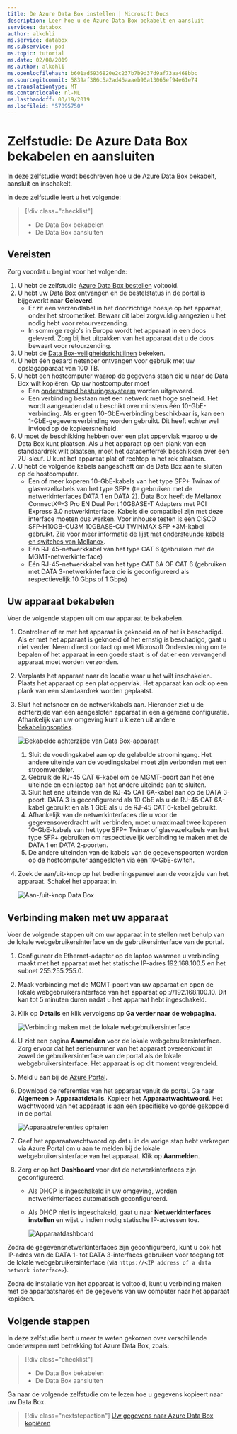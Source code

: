 ```yaml
---
title: De Azure Data Box instellen | Microsoft Docs
description: Leer hoe u de Azure Data Box bekabelt en aansluit
services: databox
author: alkohli
ms.service: databox
ms.subservice: pod
ms.topic: tutorial
ms.date: 02/08/2019
ms.author: alkohli
ms.openlocfilehash: b601ad5936820e2c237b7b9d37d9af73aa468bbc
ms.sourcegitcommit: 5839af386c5a2ad46aaaeb90a13065ef94e61e74
ms.translationtype: MT
ms.contentlocale: nl-NL
ms.lasthandoff: 03/19/2019
ms.locfileid: "57895750"
---
```

# <a name="tutorial-cable-and-connect-to-your-azure-data-box"></a>Zelfstudie: De Azure Data Box bekabelen en aansluiten

In deze zelfstudie wordt beschreven hoe u de Azure Data Box bekabelt, aansluit en inschakelt.

In deze zelfstudie leert u het volgende:

> [!div class="checklist"]
> * De Data Box bekabelen
> * De Data Box aansluiten

## <a name="prerequisites"></a>Vereisten

Zorg voordat u begint voor het volgende:

1. U hebt de zelfstudie [ Azure Data Box bestellen](data-box-deploy-ordered.md) voltooid.
2. U hebt uw Data Box ontvangen en de bestelstatus in de portal is bijgewerkt naar **Geleverd**. 
    - Er zit een verzendlabel in het doorzichtige hoesje op het apparaat, onder het stroometiket. Bewaar dit label zorgvuldig aangezien u het nodig hebt voor retourverzending.
    - In sommige regio's in Europa wordt het apparaat in een doos geleverd. Zorg bij het uitpakken van het apparaat dat u de doos bewaart voor retourzending.
3. U hebt de [Data Box-veiligheidsrichtlijnen](data-box-safety.md) bekeken.
4. U hebt één geaard netsnoer ontvangen voor gebruik met uw opslagapparaat van 100 TB.
5. U hebt een hostcomputer waarop de gegevens staan die u naar de Data Box wilt kopiëren. Op uw hostcomputer moet
    - Een [ondersteund besturingssysteem](data-box-system-requirements.md) worden uitgevoerd.
    - Een verbinding bestaan met een netwerk met hoge snelheid. Het wordt aangeraden dat u beschikt over minstens één 10-GbE-verbinding. Als er geen 10-GbE-verbinding beschikbaar is, kan een 1-GbE-gegevensverbinding worden gebruikt. Dit heeft echter wel invloed op de kopieersnelheid. 
6. U moet de beschikking hebben over een plat oppervlak waarop u de Data Box kunt plaatsen. Als u het apparaat op een plank van een standaardrek wilt plaatsen, moet het datacenterrek beschikken over een 7U-sleuf. U kunt het apparaat plat of rechtop in het rek plaatsen.
7. U hebt de volgende kabels aangeschaft om de Data Box aan te sluiten op de hostcomputer.
    - Een of meer koperen 10-GbE-kabels van het type SFP+ Twinax of glasvezelkabels van het type SFP+ (te gebruiken met de netwerkinterfaces DATA 1 en DATA 2). Data Box heeft de Mellanox ConnectX®-3 Pro EN Dual Port 10GBASE-T Adapters met PCI Express 3.0 netwerkinterface. Kabels die compatibel zijn met deze interface moeten dus werken. Voor inhouse testen is een CISCO SFP-H10GB-CU3M 10GBASE-CU TWINMAX SFP +3M-kabel gebruikt. Zie voor meer informatie de [lijst met ondersteunde kabels en switches van Mellanox](https://www.mellanox.com/pdf/firmware/ConnectX3-FW-2_42_5000-release_notes.pdf).
    - Eén RJ-45-netwerkkabel van het type CAT 6 (gebruiken met de MGMT-netwerkinterface)
    - Eén RJ-45-netwerkkabel van het type CAT 6A OF CAT 6 (gebruiken met DATA 3-netwerkinterface die is geconfigureerd als respectievelijk 10 Gbps of 1 Gbps)

## <a name="cable-your-device"></a>Uw apparaat bekabelen

Voer de volgende stappen uit om uw apparaat te bekabelen.

1. Controleer of er met het apparaat is geknoeid en of het is beschadigd. Als er met het apparaat is geknoeid of het ernstig is beschadigd, gaat u niet verder. Neem direct contact op met Microsoft Ondersteuning om te bepalen of het apparaat in een goede staat is of dat er een vervangend apparaat moet worden verzonden.
2. Verplaats het apparaat naar de locatie waar u het wilt inschakelen. Plaats het apparaat op een plat oppervlak. Het apparaat kan ook op een plank van een standaardrek worden geplaatst.
3. Sluit het netsnoer en de netwerkkabels aan. Hieronder ziet u de achterzijde van een aangesloten apparaat in een algemene configuratie. Afhankelijk van uw omgeving kunt u kiezen uit andere [bekabelingsopties](data-box-cable-options.md).
    
    ![Bekabelde achterzijde van Data Box-apparaat](media/data-box-deploy-set-up/data-box-cabled-dhcp.png)

    1. Sluit de voedingskabel aan op de gelabelde stroomingang. Het andere uiteinde van de voedingskabel moet zijn verbonden met een stroomverdeler.
    2. Gebruik de RJ-45 CAT 6-kabel om de MGMT-poort aan het ene uiteinde en een laptop aan het andere uiteinde aan te sluiten.            
    3. Sluit het ene uiteinde van de RJ-45 CAT 6A-kabel aan op de DATA 3-poort. DATA 3 is geconfigureerd als 10 GbE als u de RJ-45 CAT 6A-kabel gebruikt en als 1 GbE als u de RJ-45 CAT 6-kabel gebruikt.
    4. Afhankelijk van de netwerkinterfaces die u voor de gegevensoverdracht wilt verbinden, moet u maximaal twee koperen 10-GbE-kabels van het type SFP+ Twinax of glasvezelkabels van het type SFP+ gebruiken om respectievelijk verbinding te maken met de DATA 1 en DATA 2-poorten. 
    5. De andere uiteinden van de kabels van de gegevenspoorten worden op de hostcomputer aangesloten via een 10-GbE-switch.

4. Zoek de aan/uit-knop op het bedieningspaneel aan de voorzijde van het apparaat. Schakel het apparaat in.

    ![Aan-/uit-knop Data Box](media/data-box-deploy-set-up/data-box-powered-door-open.png)

## <a name="connect-to-your-device"></a>Verbinding maken met uw apparaat

Voer de volgende stappen uit om uw apparaat in te stellen met behulp van de lokale webgebruikersinterface en de gebruikersinterface van de portal.

1. Configureer de Ethernet-adapter op de laptop waarmee u verbinding maakt met het apparaat met het statische IP-adres 192.168.100.5 en het subnet 255.255.255.0. 
2. Maak verbinding met de MGMT-poort van uw apparaat en open de lokale webgebruikersinterface van het apparaat op \://192.168.100.10. Dit kan tot 5 minuten duren nadat u het apparaat hebt ingeschakeld.
3. Klik op **Details** en klik vervolgens op **Ga verder naar de webpagina**.

   ![Verbinding maken met de lokale webgebruikersinterface](media/data-box-deploy-set-up/data-box-connect-local-web-ui.png) 

4. U ziet een pagina **Aanmelden** voor de lokale webgebruikersinterface. Zorg ervoor dat het serienummer van het apparaat overeenkomt in zowel de gebruikersinterface van de portal als de lokale webgebruikersinterface. Het apparaat is op dit moment vergrendeld.
5. Meld u aan bij de [Azure Portal](https://portal.azure.com).
6. Download de referenties van het apparaat vanuit de portal. Ga naar **Algemeen > Apparaatdetails**. Kopieer het **Apparaatwachtwoord**. Het wachtwoord van het apparaat is aan een specifieke volgorde gekoppeld in de portal. 

    ![Apparaatreferenties ophalen](media/data-box-deploy-set-up/data-box-device-credentials.png)
    
    
7. Geef het apparaatwachtwoord op dat u in de vorige stap hebt verkregen via Azure Portal om u aan te melden bij de lokale webgebruikersinterface van het apparaat. Klik op **Aanmelden**.
8. Zorg er op het **Dashboard** voor dat de netwerkinterfaces zijn geconfigureerd. 
   - Als DHCP is ingeschakeld in uw omgeving, worden netwerkinterfaces automatisch geconfigureerd. 
   - Als DHCP niet is ingeschakeld, gaat u naar **Netwerkinterfaces instellen** en wijst u indien nodig statische IP-adressen toe.

     ![Apparaatdashboard](media/data-box-deploy-set-up/data-box-dashboard-1.png)

Zodra de gegevensnetwerkinterfaces zijn geconfigureerd, kunt u ook het IP-adres van de DATA 1- tot DATA 3-interfaces gebruiken voor toegang tot de lokale webgebruikersinterface (via `https://<IP address of a data network interface>`). 

Zodra de installatie van het apparaat is voltooid, kunt u verbinding maken met de apparaatshares en de gegevens van uw computer naar het apparaat kopiëren. 

## <a name="next-steps"></a>Volgende stappen

In deze zelfstudie bent u meer te weten gekomen over verschillende onderwerpen met betrekking tot Azure Data Box, zoals:

> [!div class="checklist"]
> * De Data Box bekabelen
> * De Data Box aansluiten

Ga naar de volgende zelfstudie om te lezen hoe u gegevens kopieert naar uw Data Box.

> [!div class="nextstepaction"]
> [Uw gegevens naar Azure Data Box kopiëren](./data-box-deploy-copy-data.md)

